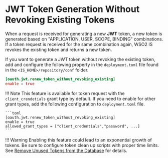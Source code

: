 # JWT Token Generation Without Revoking Existing Tokens

When a request is received for generating a new **JWT** token, a new token is generated based on "APPLICATION, USER, SCOPE, BINDING" combinations.
If a token request is received for the same combination again, WSO2 IS revokes the existing token and returns a new token.

If you want to generate a JWT token without revoking the existing token, add and configure the following property in the
`deployment.toml` file found in the `<IS_HOME>/repository/conf` folder.

```toml
[oauth.jwt.renew_token_without_revoking_existing]
enable = true
```

!!! Note
    This feature is available for token request with the `client_crendetials` grant type by default. If you need to enable for
    other grant types, add the following configuration to `deployment.toml` file.

    ```toml
    [oauth.jwt.renew_token_without_revoking_existing]
    enable = true
    allowed_grant_types = ["client_credentials","password", ...]
    ```

!!! Warning
    Enabling this feature could lead to an exponential growth of tokens.
    Be sure to configure token clean up scripts with proper time limits.
    See [Remove Unused Tokens from the Database](../../deploy/remove-unused-tokens-from-the-database/) for details.
